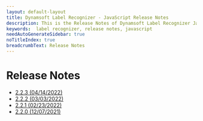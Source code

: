 ```yaml
---
layout: default-layout
title: Dynamsoft Label Recognizer - JavaScript Release Notes
description: This is the Release Notes of Dynamsoft Label Recognizer JavaScript SDK.
keywords:  label recognizer, release notes, javascript
needAutoGenerateSidebar: true
noTitleIndex: true
breadcrumbText: Release Notes
---
```


# Release Notes

- [2.2.3 (04/14/2022)](javascript-2.md/#223-04142022)
- [2.2.2 (03/03/2022)](javascript-2.md/#222-03032022)
- [2.2.1 (02/23/2022)](javascript-2.md/#221-02232022)
- [2.2.0 (12/07/2021)](javascript-2.md/#220-12072021)
